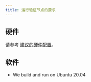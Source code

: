 ```yaml
---
title: 运行验证节点的要求
---
```


## 硬件

请参考 [建议的硬件配置](../../running-validator/validator-reqs.md)。

## 软件

- We build and run on Ubuntu 20.04
